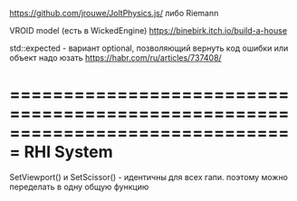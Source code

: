 ﻿https://github.com/jrouwe/JoltPhysics.js/
либо Riemann

VROID model (есть в WickedEngine)
https://binebirk.itch.io/build-a-house

std::expected - вариант optional, позволяющий вернуть код ошибки или объект
	надо юзать
	https://habr.com/ru/articles/737408/

===============================================================================
RHI System
===============================================================================
SetViewport() и SetScissor() - идентичны для всех гапи. поэтому можно переделать в одну общую функцию